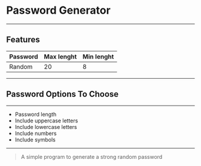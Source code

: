 # Password Generator
---
## Features

|Password|Max lenght|Min lenght|
|--------|----------|----------|
|Random|20|8|

---


## Password Options To Choose

---

* Password length
* Include uppercase letters
* Include lowercase letters
* Include numbers
* Include symbols

---

> A simple program to generate a strong random password
